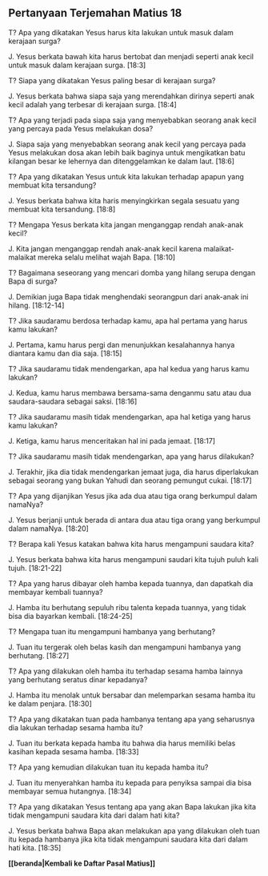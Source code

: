 ﻿## Pertanyaan Terjemahan Matius 18 ##

T? Apa yang dikatakan Yesus harus kita lakukan untuk masuk dalam kerajaan surga?

J. Yesus berkata bawah kita harus bertobat dan menjadi seperti anak kecil untuk masuk dalam kerajaan surga. [18:3]

T? Siapa yang dikatakan Yesus paling besar di kerajaan surga?

J. Yesus berkata bahwa siapa saja yang merendahkan dirinya seperti anak kecil adalah yang terbesar di kerajaan surga. [18:4]

T? Apa yang terjadi pada siapa saja yang menyebabkan seorang anak kecil yang percaya pada Yesus melakukan dosa?

J. Siapa saja yang menyebabkan seorang anak kecil yang percaya pada Yesus melakukan dosa akan lebih baik baginya untuk mengikatkan batu kilangan besar ke lehernya dan ditenggelamkan ke dalam laut. [18:6]

T? Apa yang dikatakan Yesus untuk kita lakukan terhadap apapun yang membuat kita tersandung?

J. Yesus berkata bahwa kita haris menyingkirkan segala sesuatu yang membuat kita tersandung. [18:8]

T? Mengapa Yesus berkata kita jangan menganggap rendah anak-anak kecil?

J. Kita jangan menganggap rendah anak-anak kecil karena malaikat-malaikat mereka selalu melihat wajah Bapa. [18:10]

T? Bagaimana seseorang yang mencari domba yang hilang serupa dengan Bapa di surga?

J. Demikian juga Bapa tidak menghendaki seorangpun dari anak-anak ini hilang. [18:12-14]

T? Jika saudaramu berdosa terhadap kamu, apa hal pertama yang harus kamu lakukan?

J. Pertama, kamu harus pergi dan menunjukkan kesalahannya hanya diantara kamu dan dia saja. [18:15]

T? Jika saudaramu tidak mendengarkan, apa hal kedua yang harus kamu lakukan?

J. Kedua, kamu harus membawa bersama-sama denganmu satu atau dua saudara-saudara sebagai saksi. [18:16]

T? Jika saudaramu masih tidak mendengarkan, apa hal ketiga yang harus kamu lakukan?

J. Ketiga, kamu harus menceritakan hal ini pada jemaat. [18:17]

T? Jika saudaramu masih tidak mendengarkan, apa yang harus dilakukan?

J. Terakhir, jika dia tidak mendengarkan jemaat juga, dia harus diperlakukan sebagai seorang yang bukan Yahudi dan seorang pemungut cukai. [18:17]

T? Apa yang dijanjikan Yesus jika ada dua atau tiga orang berkumpul dalam namaNya?

J. Yesus berjanji untuk berada di antara dua atau tiga orang yang berkumpul dalam namaNya. [18:20]

T? Berapa kali Yesus katakan bahwa kita harus mengampuni saudara kita?

J. Yesus berkata bahwa kita harus mengampuni saudari kita tujuh puluh kali tujuh. [18:21-22]

T? Apa yang harus dibayar oleh hamba kepada tuannya, dan dapatkah dia membayar kembali tuannya?

J. Hamba itu berhutang sepuluh ribu talenta kepada tuannya, yang tidak bisa dia bayarkan kembali. [18:24-25]

T? Mengapa tuan itu mengampuni hambanya yang berhutang?

J. Tuan itu tergerak oleh belas kasih dan mengampuni hambanya yang berhutang. [18:27]

T? Apa yang dilakukan oleh hamba itu terhadap sesama hamba lainnya yang berhutang seratus dinar kepadanya?

J. Hamba itu menolak untuk bersabar dan melemparkan sesama hamba itu ke dalam penjara. [18:30]

T? Apa yang dikatakan tuan pada hambanya tentang apa yang seharusnya dia lakukan terhadap sesama hamba itu?

J. Tuan itu berkata kepada hamba itu bahwa dia harus memiliki belas kasihan kepada sesama hamba. [18:33]

T? Apa yang kemudian dilakukan tuan itu kepada hamba itu?

J. Tuan itu menyerahkan hamba itu kepada para penyiksa sampai dia bisa membayar semua hutangnya. [18:34]

T? Apa yang dikatakan Yesus tentang apa yang akan Bapa lakukan jika kita tidak mengampuni saudara kita dari dalam hati kita?

J. Yesus berkata bahwa Bapa akan melakukan apa yang dilakukan oleh tuan itu kepada hambanya jika kita tidak mengampuni saudara kita dari dalam hati kita. [18:35]

__[[beranda|Kembali ke Daftar Pasal Matius]]__

